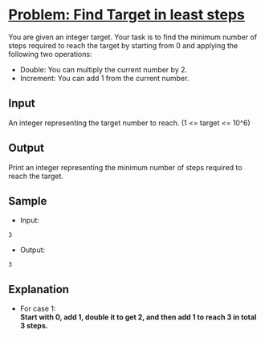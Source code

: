 # [Problem: Find Target in least steps](https://my.newtonschool.co/playground/code/rw49w02j3f0e)

You are given an integer target. Your task is to find the minimum number of steps required to reach the target by starting from 0 and applying the following two operations:
- Double: You can multiply the current number by 2.
- Increment: You can add 1 from the current number.

## Input

An integer representing the target number to reach. (1 <= target <= 10^6)

## Output

Print an integer representing the minimum number of steps required to reach the target.

## Sample

- Input:
```
3
```

- Output:
```
3
```

## Explanation

- For case 1: <br> **Start with 0, add 1, double it to get 2, and then add 1 to reach 3 in total 3 steps.**
